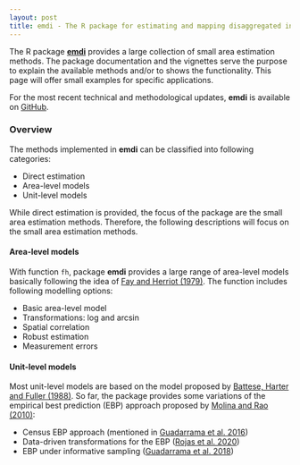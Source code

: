 ```yaml
---
layout: post
title: emdi - The R package for estimating and mapping disaggregated indicators
---
```


The R package [**emdi**](https://cran.r-project.org/web/packages/emdi/index.html) provides a large collection of small area estimation methods. The package documentation and the vignettes serve the purpose to explain the available methods and/or to shows the functionality. This page will offer small examples for specific applications. 

For the most recent technical and methodological updates, **emdi** is available on [GitHub](https://github.com/SoerenPannier/emdi).

### Overview 

The methods implemented in **emdi** can be classified into following categories: 
- Direct estimation 
- Area-level models 
- Unit-level models 

While direct estimation is provided, the focus of the package are the small area estimation methods. Therefore, the following descriptions will focus on the small area estimation methods. 

#### Area-level models 

With function `fh`, package **emdi** provides a large range of area-level models basically following the idea of [Fay and Herriot (1979)](https://www.jstor.org/stable/2286322?seq=1#metadata_info_tab_contents). The function includes following modelling options: 

* Basic area-level model
* Transformations: log and arcsin 
* Spatial correlation 
* Robust estimation
* Measurement errors

#### Unit-level models 

Most unit-level models are based on the model proposed by [Battese, Harter and Fuller (1988)](https://www.jstor.org/stable/2288915?seq=1#metadata_info_tab_contents). So far, the package provides some variations of the empirical best prediction (EBP) approach proposed by [Molina and Rao (2010)](https://www.jstor.org/stable/27896031?seq=1#metadata_info_tab_contents):

* Census EBP approach (mentioned in [Guadarrama et al. 2016](https://www.researchgate.net/publication/304826774_A_comparison_of_small_area_estimation_methods_for_poverty_mapping))
* Data-driven transformations for the EBP ([Rojas et al. 2020](https://rss.onlinelibrary.wiley.com/doi/abs/10.1111/rssa.12488))
* EBP under informative sampling ([Guadarrama et al. 2018](https://www.sciencedirect.com/science/article/abs/pii/S0167947317302517))